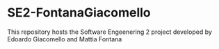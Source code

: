 # SE2-FontanaGiacomello
This repository hosts the Software Engeenering 2 project developed by Edoardo Giacomello and Mattia Fontana
